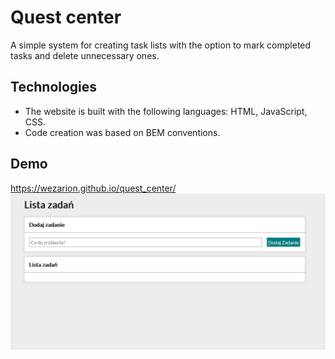 # Quest center
A simple system for creating task lists with the option to mark completed tasks and delete unnecessary ones.

## Technologies
- The website is built with the following languages: HTML, JavaScript, CSS.
- Code creation was based on BEM conventions.

## Demo
https://wezarion.github.io/quest_center/
![Quest center screenschot](<images/QuestCenterDemo.gif>)

